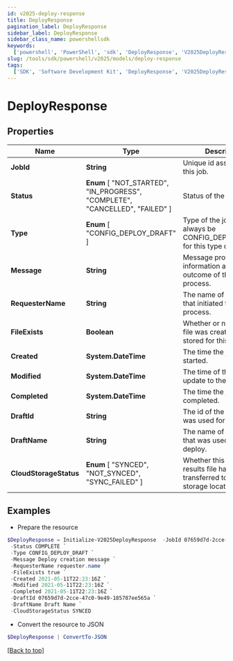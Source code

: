 ```yaml
---
id: v2025-deploy-response
title: DeployResponse
pagination_label: DeployResponse
sidebar_label: DeployResponse
sidebar_class_name: powershellsdk
keywords:
  ['powershell', 'PowerShell', 'sdk', 'DeployResponse', 'V2025DeployResponse']
slug: /tools/sdk/powershell/v2025/models/deploy-response
tags:
  ['SDK', 'Software Development Kit', 'DeployResponse', 'V2025DeployResponse']
---
```


# DeployResponse

## Properties

| Name | Type | Description | Notes |
| --- | --- | --- | --- |
| **JobId** | **String** | Unique id assigned to this job. | [optional] |
| **Status** | **Enum** [ "NOT_STARTED", "IN_PROGRESS", "COMPLETE", "CANCELLED", "FAILED" ] | Status of the job. | [optional] |
| **Type** | **Enum** [ "CONFIG_DEPLOY_DRAFT" ] | Type of the job, will always be CONFIG_DEPLOY_DRAFT for this type of job. | [optional] |
| **Message** | **String** | Message providing information about the outcome of the deploy process. | [optional] |
| **RequesterName** | **String** | The name of the user that initiated the deploy process. | [optional] |
| **FileExists** | **Boolean** | Whether or not a results file was created and stored for this deploy. | [optional] [default to $true] |
| **Created** | **System.DateTime** | The time the job was started. | [optional] |
| **Modified** | **System.DateTime** | The time of the last update to the job. | [optional] |
| **Completed** | **System.DateTime** | The time the job was completed. | [optional] |
| **DraftId** | **String** | The id of the draft that was used for this deploy. | [optional] |
| **DraftName** | **String** | The name of the draft that was used for this deploy. | [optional] |
| **CloudStorageStatus** | **Enum** [ "SYNCED", "NOT_SYNCED", "SYNC_FAILED" ] | Whether this deploy results file has been transferred to a customer storage location. | [optional] |

## Examples

- Prepare the resource

```powershell
$DeployResponse = Initialize-V2025DeployResponse  -JobId 07659d7d-2cce-47c0-9e49-185787ee565a `
 -Status COMPLETE `
 -Type CONFIG_DEPLOY_DRAFT `
 -Message Deploy creation message `
 -RequesterName requester.name `
 -FileExists true `
 -Created 2021-05-11T22:23:16Z `
 -Modified 2021-05-11T22:23:16Z `
 -Completed 2021-05-11T22:23:16Z `
 -DraftId 07659d7d-2cce-47c0-9e49-185787ee565a `
 -DraftName Draft Name `
 -CloudStorageStatus SYNCED
```

- Convert the resource to JSON

```powershell
$DeployResponse | ConvertTo-JSON
```

[[Back to top]](#)
